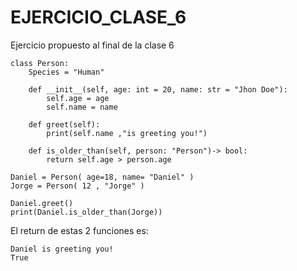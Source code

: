 # EJERCICIO_CLASE_6
Ejercicio propuesto al final de la clase 6

```
class Person:
    Species = "Human"
    
    def __init__(self, age: int = 20, name: str = "Jhon Doe"):
        self.age = age
        self.name = name
        
    def greet(self):
        print(self.name ,"is greeting you!")

    def is_older_than(self, person: "Person")-> bool:
        return self.age > person.age       
    
Daniel = Person( age=18, name= "Daniel" )
Jorge = Person( 12 , "Jorge" )

Daniel.greet()
print(Daniel.is_older_than(Jorge))
```
El return de estas 2 funciones es:
```
Daniel is greeting you!
True
```
